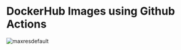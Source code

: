 # DockerHub Images using Github Actions 

![maxresdefault](https://github.com/user-attachments/assets/de9230ca-e41c-458d-ada9-c6741a96232c)
